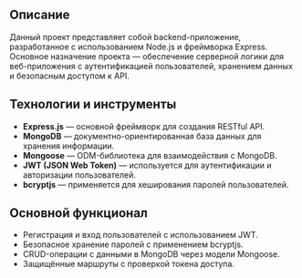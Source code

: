 ## Описание

Данный проект представляет собой backend-приложение, разработанное с использованием Node.js и фреймворка Express. Основное назначение проекта — обеспечение серверной логики для веб-приложения с аутентификацией пользователей, хранением данных и безопасным доступом к API.

## Технологии и инструменты

- **Express.js** — основной фреймворк для создания RESTful API.
- **MongoDB** — документно-ориентированная база данных для хранения информации.
- **Mongoose** — ODM-библиотека для взаимодействия с MongoDB.
- **JWT (JSON Web Token)** — используется для аутентификации и авторизации пользователей.
- **bcryptjs** — применяется для хеширования паролей пользователей.

## Основной функционал

- Регистрация и вход пользователей с использованием JWT.
- Безопасное хранение паролей с применением bcryptjs.
- CRUD-операции с данными в MongoDB через модели Mongoose.
- Защищённые маршруты с проверкой токена доступа.
